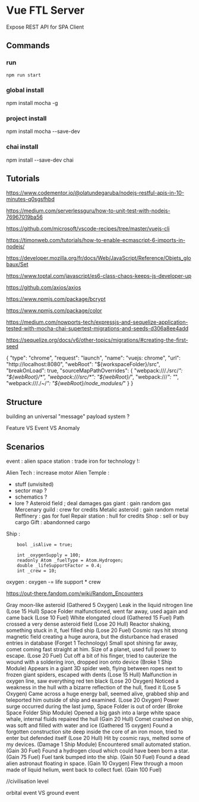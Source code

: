 # Vue FTL Server

Expose REST API for SPA Client

## Commands

### run
```
npm run start
```

### global install
npm install mocha -g
### project install
npm install mocha --save-dev
### chai install
npm install --save-dev chai

## Tutorials

https://www.codementor.io/@olatundegaruba/nodejs-restful-apis-in-10-minutes-q0sgsfhbd

https://medium.com/serverlessguru/how-to-unit-test-with-nodejs-76967019ba56

https://github.com/microsoft/vscode-recipes/tree/master/vuejs-cli

https://timonweb.com/tutorials/how-to-enable-ecmascript-6-imports-in-nodejs/

https://developer.mozilla.org/fr/docs/Web/JavaScript/Reference/Objets_globaux/Set

https://www.toptal.com/javascript/es6-class-chaos-keeps-js-developer-up

https://github.com/axios/axios

https://www.npmjs.com/package/bcrypt

https://www.npmjs.com/package/color

https://medium.com/nowports-tech/expressjs-and-sequelize-application-tested-with-mocha-chai-supertest-migrations-and-seeds-d306a8ee4add

https://sequelize.org/docs/v6/other-topics/migrations/#creating-the-first-seed

{
      "type": "chrome",
      "request": "launch",
      "name": "vuejs: chrome",
      "url": "http://localhost:8080",
      "webRoot": "${workspaceFolder}/src",
      "breakOnLoad": true,
      "sourceMapPathOverrides": {
        "webpack:///./src/*": "${webRoot}/*",
        "webpack:///src/*": "${webRoot}/*",
        "webpack:///*": "*",
        "webpack:///./~/*": "${webRoot}/node_modules/*"
      }
    }


## Structure

building an universal "message" payload system ?

Feature VS Event VS Anomaly

## Scenarios

event : alien space station : trade iron for technology !:

Alien Tech : increase motor
Alien Temple : 
- stuff (unvisited)
- sector map ?
- schematics ?
- lore ?
Asteroid field ; deal damages
gas giant : gain random gas
Mercenary guild : crew for credits
Metalic asteroid : gain random metal
Reffinery : gas for fuel
Repair station : hull for credits
Shop : sell or buy cargo
Gift : abandonned cargo

Ship :

        bool _isAlive = true;
        
        int _oxygenSupply = 100;
        readonly Atom _fuelType = Atom.Hydrogen;
        double _lifeSupportFactor = 0.4;
        int _crew = 10;

oxygen : oxygen -= life support * crew

https://out-there.fandom.com/wiki/Random_Encounters

Gray moon-like asteroid (Gathered 5 Oxygen)
Leak in the liquid nitrogen line (Lose 15 Hull)
Space Folder malfunctioned, went far away, used again and came back (Lose 10 Fuel)
White elongated cloud (Gathered 15 Fuel)
Path crossed a very dense asteroid field (Lose 20 Hull)
Reactor shaking, something stuck in it, fuel filled ship (Lose 20 Fuel)
Cosmic rays hit strong magnetic field creating a huge aurora, but the disturbance had erased entries in database (Forget 1 Technology)
Small spot shining far away, comet coming fast straight at him. Size of a planet, used full power to escape. (Lose 20 Fuel)
Cut off a bit of his finger, tried to cauterize the wound with a soldering iron, dropped iron onto device (Broke 1 Ship Module)
Appears in a giant 3D spider web, flying between ropes next to frozen giant spiders, escaped with dents (Lose 15 Hull)
Malfunction in oxygen line, saw everything red ten black (Lose 20 Oxygen)
Noticed a weakness in the hull with a bizarre reflection of the hull, fixed it (Lose 5 Oxygen)
Came across a huge energy ball, seemed alive, grabbed ship and teleported him outside of ship and examined. (Lose 20 Oxygen)
Power surge occurred during the last jump, Space Folder is out of order (Broke Space Folder Ship Module)
Opened a big gash into a large white space whale, internal fluids repaired the hull (Gain 20 Hull)
Comet crashed on ship, was soft and filled with water and ice (Gathered 15 oxygen)
Found a forgotten construction site deep inside the core of an iron moon, tried to enter but defended itself (Lose 20 Hull)
Hit by cosmic rays, melted some of my devices. (Damage 1 Ship Module)
Encountered small automated station. (Gain 30 Fuel)
Found a hydrogen cloud which could have been born a star. (Gain 75 Fuel)
Fuel tank bumped into the ship. (Gain 50 Fuel)
Found a dead alien astronaut floating in space. (Gain 10 Oxygen)
Flew through a moon made of liquid helium, went back to collect fuel. (Gain 100 Fuel)

//civilisation level

orbital event VS ground event

